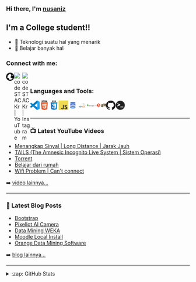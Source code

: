 ### Hi there, I'm [nusaniz][website]

## I'm a College student!!

- 🔭 Teknologi suatu hal yang menarik
- 🌱 Belajar banyak hal

### Connect with me:

[<img align="left" alt="codeSTACKr.com" width="22px" src="https://raw.githubusercontent.com/iconic/open-iconic/master/svg/globe.svg" />][website]
[<img align="left" alt="codeSTACKr | YouTube" width="22px" src="https://cdn.jsdelivr.net/npm/simple-icons@v3/icons/youtube.svg" />][youtube]
<!-- [<img align="left" alt="codeSTACKr | Twitter" width="22px" src="https://cdn.jsdelivr.net/npm/simple-icons@v3/icons/twitter.svg" />][twitter] -->
<!-- [<img align="left" alt="codeSTACKr | LinkedIn" width="22px" src="https://cdn.jsdelivr.net/npm/simple-icons@v3/icons/linkedin.svg" />][linkedin] -->
[<img align="left" alt="codeSTACKr | Instagram" width="22px" src="https://cdn.jsdelivr.net/npm/simple-icons@v3/icons/instagram.svg" />][instagram]
<!-- -->

<br />

### Languages and Tools:

<img align="left" alt="Visual Studio Code" width="26px" src="https://raw.githubusercontent.com/github/explore/80688e429a7d4ef2fca1e82350fe8e3517d3494d/topics/visual-studio-code/visual-studio-code.png" />
<img align="left" alt="HTML5" width="26px" src="https://raw.githubusercontent.com/github/explore/80688e429a7d4ef2fca1e82350fe8e3517d3494d/topics/html/html.png" />
<img align="left" alt="CSS3" width="26px" src="https://raw.githubusercontent.com/github/explore/80688e429a7d4ef2fca1e82350fe8e3517d3494d/topics/css/css.png" />
<img align="left" alt="JavaScript" width="26px" src="https://raw.githubusercontent.com/github/explore/80688e429a7d4ef2fca1e82350fe8e3517d3494d/topics/javascript/javascript.png" />
<img align="left" alt="SQL" width="26px" src="https://raw.githubusercontent.com/github/explore/80688e429a7d4ef2fca1e82350fe8e3517d3494d/topics/sql/sql.png" />
<img align="left" alt="MySQL" width="26px" src="https://raw.githubusercontent.com/github/explore/80688e429a7d4ef2fca1e82350fe8e3517d3494d/topics/mysql/mysql.png" />
<img align="left" alt="MongoDB" width="26px" src="https://raw.githubusercontent.com/github/explore/80688e429a7d4ef2fca1e82350fe8e3517d3494d/topics/mongodb/mongodb.png" />
<img align="left" alt="Git" width="26px" src="https://raw.githubusercontent.com/github/explore/80688e429a7d4ef2fca1e82350fe8e3517d3494d/topics/git/git.png" />
<img align="left" alt="GitHub" width="26px" src="https://raw.githubusercontent.com/github/explore/78df643247d429f6cc873026c0622819ad797942/topics/github/github.png" />
<img align="left" alt="Terminal" width="26px" src="https://raw.githubusercontent.com/github/explore/80688e429a7d4ef2fca1e82350fe8e3517d3494d/topics/terminal/terminal.png" />

<br />
<br />

---

### 📺 Latest YouTube Videos

<!-- YOUTUBE:START -->
- [Menangkap Sinyal | Long Distance | Jarak Jauh](https://www.youtube.com/watch?v=KgjISuOKfvI)
- [TAILS (The Amnesic Incognito Live System | Sistem Operasi)](https://www.youtube.com/watch?v=q2MXZHXPA5I&t=73s)
- [Torrent](https://www.youtube.com/watch?v=_9xpW3JpvRE)
- [Belajar dari rumah](https://www.youtube.com/watch?v=3PFVV0AqL_U)
- [Wifi Problem | Can't connect](https://www.youtube.com/watch?v=9UZSs43wikY)
<!-- YOUTUBE:END -->

➡️ [video lainnya...](https://www.youtube.com/channel/UCAmoDKuLdC0E7O4OugEpSPg/videos)

---

### 📕 Latest Blog Posts

<!-- BLOG-POST-LIST:START -->
- [Bootstrap](https://www.catatannizar.ga/2020/11/bootstrap.html)
- [Pixellot AI Camera](https://www.catatannizar.ga/2020/11/ngobrol-kamera-ai-pixellot.html)
- [Data Mining WEKA ](https://www.catatannizar.ga/2020/11/ngobrol-data-mining-weka.html)
- [Moodle Local Install](https://www.catatannizar.ga/2020/11/ngobrol-instal-moodle-local.html)
- [Orange Data Mining Software](https://www.catatannizar.ga/2020/11/ngobrol-orange-data-mining.html)
<!-- BLOG-POST-LIST:END -->

➡️ [blog lainnya...](https://www.catatannizar.ga/)

---

<details>
  <summary>:zap: GitHub Stats</summary>

  <img align="left" alt="nusaniz's GitHub Stats" src="https://github-readme-stats.vercel.app/api?username=nusaniz&show_icons=true&hide_border=true" />

</details>

[website]: https://github.com/nusaniz
[course]: http://vsCodeHero.com
[twitter]: https://twitter.com/codeSTACKr
[youtube]: https://www.youtube.com/channel/UCAmoDKuLdC0E7O4OugEpSPg
[instagram]: https://instagram.com/nizarnnarendra
[linkedin]: https://linkedin.com/in/codeSTACKr
[webdevplaylist]: https://www.youtube.com/playlist?list=PLkwxH9e_vrAJ0WbEsFA9W3I1W-g_BTsbt
[jsplaylist]: https://www.youtube.com/playlist?list=PLkwxH9e_vrALRJKu7wfXby3MKeflhTu6B
[cssplaylist]: https://www.youtube.com/playlist?list=PLkwxH9e_vrALSdvZuEh6gqQdmDoDIoqz4
[reactplaylist]: https://www.youtube.com/playlist?list=PLkwxH9e_vrAK4TdffpxKY3QGyHCpxFcQ0
